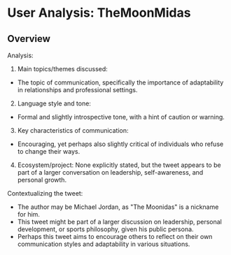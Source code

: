 # User Analysis: TheMoonMidas

## Overview

Analysis:

1. Main topics/themes discussed:
- The topic of communication, specifically the importance of adaptability in relationships and professional settings.
2. Language style and tone:
- Formal and slightly introspective tone, with a hint of caution or warning.
3. Key characteristics of communication:
- Encouraging, yet perhaps also slightly critical of individuals who refuse to change their ways.
4. Ecosystem/project: None explicitly stated, but the tweet appears to be part of a larger conversation on leadership, self-awareness, and personal growth.

Contextualizing the tweet:

* The author may be Michael Jordan, as "The Moonidas" is a nickname for him.
* This tweet might be part of a larger discussion on leadership, personal development, or sports philosophy, given his public persona.
* Perhaps this tweet aims to encourage others to reflect on their own communication styles and adaptability in various situations.